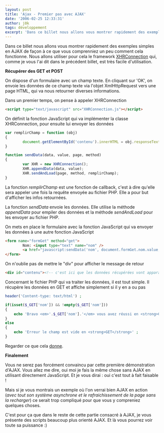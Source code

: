 ```yaml
---
layout: post
title: 'Ajax - Premier pas avec AJAX'
date: '2006-02-25 12:33:31'
author: j0k
tags: développement
excerpt: 'Dans ce billet nous allons vous montrer rapidement des exemples simples en AJAX de façon à ce que vous comprenniez un peu comment cela fonctionne.  Nous allons utiliser pour cela le framework [XHRConnection](http://xhrconnection.sutekidane.net/ "Lien") qui, comme je vous l''ai dit dans le précédent billet, est très facile d''utilisation.'
---
```


Dans ce billet nous allons vous montrer rapidement des exemples simples en AJAX de façon à ce que vous comprenniez un peu comment cela fonctionne.  Nous allons utiliser pour cela le framework [XHRConnection](http://xhrconnection.sutekidane.net/) qui, comme je vous l'ai dit dans le précédent billet, est très facile d'utilisation.

**Récupérer des GET et POST**

 On dispose d'un formulaire avec un champ texte. En cliquant sur 'OK', on envoie les données de ce champ texte via l'objet XmlHttpRequest vers une page HTML, qui va nous retourner diverses informations.

  Dans un premier temps, on pense à appeler XHRConnection

```html
<script type="text/javascript" src="XHRConnection.js"></script>
```

  On définit la fonction JavaScript qui va implémenter la classe XHRConnection, pour ensuite lui envoyer les données

```js
var remplirChamp = function (obj)
{
        document.getElementById('contenu').innerHTML = obj.responseText;
}

function sendData(data, value, page, method)
{
        var XHR = new XHRConnection();
        XHR.appendData(data, value);
        XHR.sendAndLoad(page, method, remplirChamp);
}
```

 La fonction *remplirChamp* est une fonction de callback, c'est à dire qu'elle sera appeler une fois la requête envoyée au fichier PHP. Elle a pour but d'afficher les infos retournées.

 La fonction *sendData* envoie les données. Elle utilise la méthode *appendData* pour empiler des données et la méthode *sendAndLoad* pour les envoyer au fichier PHP.

  On mets en place le formulaire avec la fonction JavaScript qui va envoyer les données à une autre fonction JavaScript

```html
<form name="formGet" method="get">
        Nom: <input type="text" name="nom" />
        <a href="javascript:sendData('nom', document.formGet.nom.value, 'get.php', 'GET')">GO</a>
</form>
```

  On n'oublie pas de mettre le "div" pour afficher le message de retour

```html
<div id="contenu"><!-- c'est ici que les données récupérées vont apparaître --></div>
```

  Concernant le fichier PHP qui va traiter les données, il est tout simple. Il récupère les données en GET et affiche simplement si il y en a ou pas

```php
header('Content-type: text/html') ;

if(isset($_GET['nom']) && !empty($_GET['nom']))
{
    echo 'Bravo <em>'.$_GET['nom'].'</em> vous avez réussi en <strong>GET</strong>' ;
}
else
{
    echo 'Erreur le champ est vide en <strong>GET</strong>' ;
}
```

  Regarder ce que cela [donne](http://www.j0k3r.net/exemples/ajax/recuperer-post-et-get.html).


**Finalement**

 Vous ne serez pas forcément convaincu par cette première démonstration d'AJAX. Vous allez me dire, oui moi je fais la même chose sans AJAX en utilisant directement JavaScript. Et je vous dirai : oui c'est tout à fait faisable !

 Mais si je vous montrais un exemple où l'on verrai bien AJAX en action (*avec tout son système asynchrone et le rafraichissement de la page sans la recharger*) ce serait trop compliqué pour que vous y compreniez quelques choses.

  C'est pour ça que dans le reste de cette partie consacré à AJAX, je vous présente des scripts beaucoup plus orienté AJAX.  Et là vous pourrez voir toute sa puissance :)

